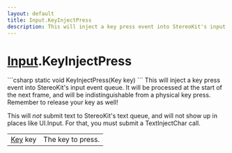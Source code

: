 ```yaml
---
layout: default
title: Input.KeyInjectPress
description: This will inject a key press event into StereoKit's input event queue. It will be processed at the start of the next frame, and will be indistinguishable from a physical key press. Remember to release your key as well!  This will _not_ submit text to StereoKit's text queue, and will not show up in places like UI.Input. For that, you must submit a TextInjectChar call.
---
```

# [Input]({{site.url}}/Pages/StereoKit/Input.html).KeyInjectPress

<div class='signature' markdown='1'>
```csharp
static void KeyInjectPress(Key key)
```
This will inject a key press event into StereoKit's input
event queue. It will be processed at the start of the next frame,
and will be indistinguishable from a physical key press. Remember
to release your key as well!

This will _not_ submit text to StereoKit's text queue, and will not
show up in places like UI.Input. For that, you must submit a
TextInjectChar call.
</div>

|  |  |
|--|--|
|[Key]({{site.url}}/Pages/StereoKit/Key.html) key|The key to press.|




